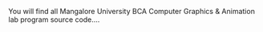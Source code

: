 You will find all Mangalore University BCA Computer Graphics & Animation lab program source code....
